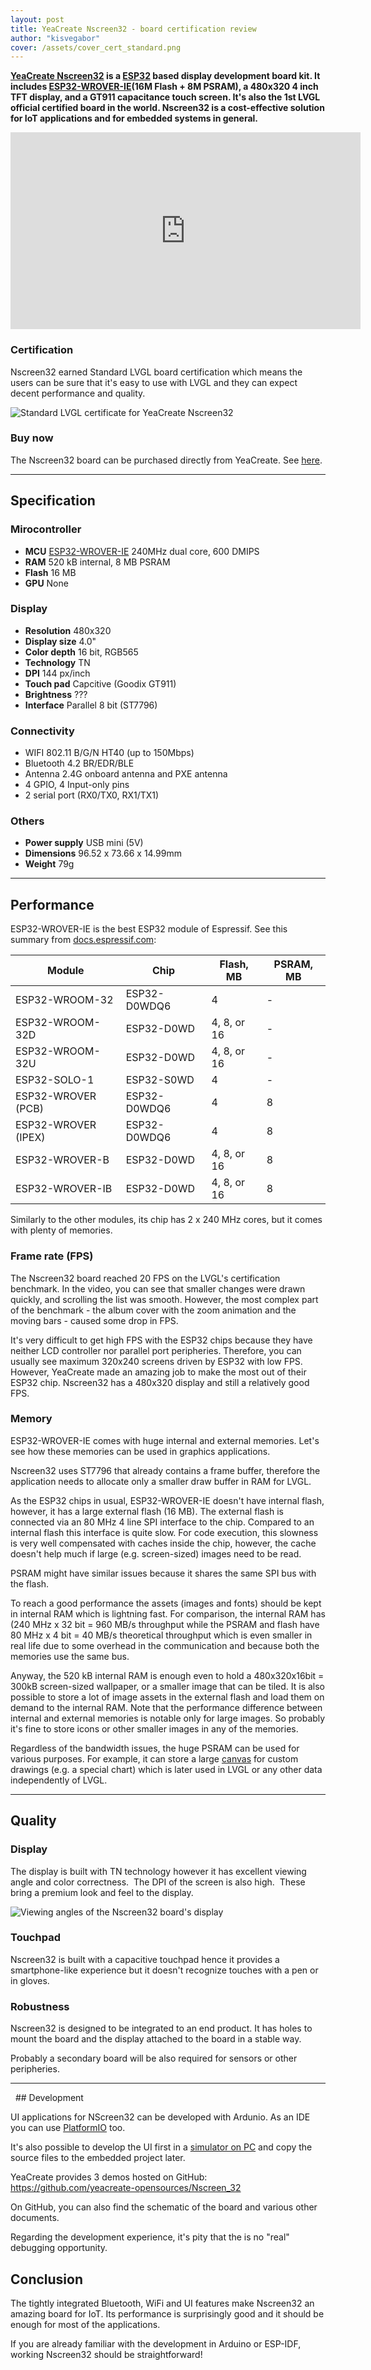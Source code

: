 ```yaml
---
layout: post
title: YeaCreate Nscreen32 - board certification review
author: "kisvegabor"
cover: /assets/cover_cert_standard.png
---
```


**[YeaCreate Nscreen32](https://yeacreate.com/en/product/nscreen32.html) is a [ESP32](https://www.espressif.com/en/products/socs/esp32) based display development board kit.
It includes [ESP32-WROVER-IE](https://www.espressif.com/sites/default/files/documentation/esp32-wrover-e_esp32-wrover-ie_datasheet_en.pdf)(16M Flash + 8M PSRAM), a 480x320 4 inch TFT display, and a GT911 capacitance touch screen. 
It's also the 1st LVGL official certified board in the world. Nscreen32 is a cost-effective solution for IoT applications and for embedded systems in general.**

<iframe width="560" height="315" src="https://www.youtube.com/embed/9lDxJRI9BwM" frameborder="0" allow="accelerometer; autoplay; clipboard-write; encrypted-media; gyroscope; picture-in-picture" allowfullscreen></iframe>

### Certification
Nscreen32 earned Standard LVGL board certification which means the users can be sure that it's easy to use with LVGL and they can expect decent performance and quality.

<img src="https://lvgl.io/assets/images/cert_standard.png" alt="Standard LVGL certificate for YeaCreate Nscreen32">

### Buy now
The Nscreen32 board can be purchased directly from YeaCreate. 
See [here](https://store.yeacreate.com/products/3).

<hr/>

## Specification
### Mirocontroller
- **MCU** [ESP32-WROVER-IE](https://www.espressif.com/sites/default/files/documentation/esp32-wrover-e_esp32-wrover-ie_datasheet_en.pdf) 240MHz dual core, 600 DMIPS
- **RAM** 520 kB internal, 8 MB PSRAM
- **Flash** 16 MB
- **GPU** None

### Display
- **Resolution** 480x320
- **Display size** 4.0"
- **Color depth** 16 bit, RGB565
- **Technology** TN
- **DPI** 144 px/inch
- **Touch pad** Capcitive (Goodix GT911)
- **Brightness** ???
- **Interface** Parallel 8 bit (ST7796)

### Connectivity
- WIFI 802.11 B/G/N HT40 (up to 150Mbps)
- Bluetooth 4.2 BR/EDR/BLE
- Antenna	2.4G onboard antenna and PXE antenna
- 4 GPIO, 4 Input-only pins
- 2 serial port (RX0/TX0, RX1/TX1)

### Others
- **Power supply** USB mini (5V)
- **Dimensions** 96.52 x 73.66 x 14.99mm
- **Weight** 79g

<hr/>

## Performance

ESP32-WROVER-IE is the best ESP32 module of Espressif. See this summary from [docs.espressif.com](https://docs.espressif.com/projects/esp-idf/en/latest/esp32/hw-reference/modules-and-boards.html):
 

| Module 	| Chip	| Flash, MB	| PSRAM, MB |
|---------|-------|-----------|-----------|
|ESP32-WROOM-32|ESP32-D0WDQ6|4|-|
|ESP32-WROOM-32D|ESP32-D0WD|4, 8, or 16|-|
|ESP32-WROOM-32U|ESP32-D0WD|4, 8, or 16|-|
|ESP32-SOLO-1|ESP32-S0WD|4|-|
|ESP32-WROVER (PCB)|ESP32-D0WDQ6|4|8|
|ESP32-WROVER (IPEX)|ESP32-D0WDQ6|4|8|
|ESP32-WROVER-B|ESP32-D0WD|4, 8, or 16|8|
|ESP32-WROVER-IB|ESP32-D0WD|4, 8, or 16|8|

Similarly to the other modules, its chip has 2 x 240 MHz cores, but it comes with plenty of memories.

### Frame rate (FPS)

The Nscreen32 board reached 20 FPS on the LVGL's certification benchmark. In the video, you can see that smaller changes were drawn quickly, and scrolling the list was smooth. 
However, the most complex part of the benchmark - the album cover with the zoom animation and the moving bars - caused some drop in FPS.

It's very difficult to get high FPS with the ESP32 chips because they have neither LCD controller nor parallel port peripheries. Therefore, you can usually see maximum 320x240 screens driven by ESP32 with low FPS. 
However, YeaCreate made an amazing job to make the most out of their ESP32 chip. Nscreen32 has a 480x320 display and still a relatively good FPS.

### Memory

ESP32-WROVER-IE comes with huge internal and external memories. Let's see how these memories can be used in graphics applications.

Nscreen32 uses ST7796 that already contains a frame buffer, therefore the application needs to allocate only a smaller draw buffer in RAM for LVGL. 

As the ESP32 chips in usual, ESP32-WROVER-IE doesn't have internal flash, however, it has a large external flash (16 MB). The external flash is connected via an 80 MHz 4 line SPI interface to the chip. Compared to an internal flash this interface is quite slow. 
For code execution, this slowness is very well compensated with caches inside the chip, however, the cache doesn't help much if large (e.g. screen-sized) images need to be read. 

PSRAM might have similar issues because it shares the same SPI bus with the flash.

To reach a good performance the assets (images and fonts) should be kept in internal RAM which is lightning fast. 
For comparison, the internal RAM has (240 MHz x 32 bit = 960 MB/s throughput while the PSRAM and flash have 80 MHz x 4 bit = 40 MB/s theoretical throughput which is even smaller in real life due to some overhead in the communication and because both the memories use the same bus. 

Anyway, the 520 kB internal RAM is enough even to hold a 480x320x16bit = 300kB screen-sized wallpaper, or a smaller image that can be tiled. 
It is also possible to store a lot of image assets in the external flash and load them on demand to the internal RAM.
Note that the performance difference between internal and external memories is notable only for large images. So probably it's fine to store icons or other smaller images in any of the memories.

Regardless of the bandwidth issues, the huge PSRAM can be used for various purposes. 
For example, it can store a large [canvas](https://docs.lvgl.io/latest/en/html/widgets/canvas.html) for custom drawings (e.g. a special chart) which is later used in LVGL or any other data independently of LVGL.
 
<hr/>

## Quality
### Display
The display is built with TN technology however it has excellent viewing angle and color correctness.  The DPI of the screen is also high.  These bring a premium look and feel to the display.

![Viewing angles of the Nscreen32 board's display](/assets/cert_nscreen32/display.jpg)

### Touchpad
Nscreen32 is built with a capacitive touchpad hence it provides a smartphone-like experience but it doesn't recognize touches with a pen or in gloves.

### Robustness
Nscreen32 is designed to be integrated to an end product. It has holes to mount the board and the display attached to the board in a stable way. 

Probably a secondary board will be also required for sensors or other peripheries.

<hr/>
 
## Development

UI applications for NScreen32 can be developed with Ardunio. As an IDE you can use [PlatformIO](https://platformio.org/) too.

It's also possible to develop the UI first in a [simulator on PC](https://docs.lvgl.io/latest/en/html/get-started/pc-simulator.html) and copy the source files to the embedded project later. 

YeaCreate provides 3 demos hosted on GitHub: https://github.com/yeacreate-opensources/Nscreen_32

On GitHub, you can also find the schematic of the board and various other documents. 

Regarding the development experience, it's pity that the is no "real" debugging opportunity. 

## Conclusion

The tightly integrated Bluetooth, WiFi and UI features make Nscreen32 an amazing board for IoT. 
Its performance is surprisingly good and it should be enough for most of the applications.

If you are already familiar with the development in Arduino or ESP-IDF, working Nscreen32 should be straightforward!


